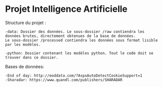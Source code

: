 # Projet Intelligence Artificielle

Structure du projet :

	-data: Dossier des données. Le sous-dossier /raw contiendra les données brutes, directement obtenues de la base de données. 
	Le sous-dossier /processed contiendra les données sous format lisible par les modèles.
	
	-python: Dossier contenant les modèles python. Tout le code doit se trouver dans ce dossier.
	

Bases de données: 

	-End of day: http://eoddata.com/?AspxAutoDetectCookieSupport=1
	-Sharadar: https://www.quandl.com/publishers/SHARADAR


